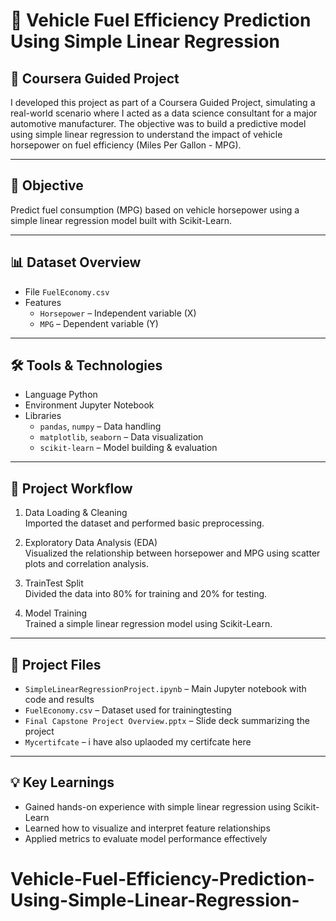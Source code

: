 
# 🚗 Vehicle Fuel Efficiency Prediction Using Simple Linear Regression  
## 📘 Coursera Guided Project

I developed this project as part of a Coursera Guided Project, simulating a real-world scenario where I acted as a data science consultant for a major automotive manufacturer. The objective was to build a predictive model using simple linear regression to understand the impact of vehicle horsepower on fuel efficiency (Miles Per Gallon - MPG).

---

## 🎯 Objective

 Predict fuel consumption (MPG) based on vehicle horsepower using a simple linear regression model built with Scikit-Learn.

---

## 📊 Dataset Overview

- File `FuelEconomy.csv`
- Features
  - `Horsepower` – Independent variable (X)
  - `MPG` – Dependent variable (Y)

---

## 🛠️ Tools & Technologies

- Language Python
- Environment Jupyter Notebook
- Libraries  
  - `pandas`, `numpy` – Data handling  
  - `matplotlib`, `seaborn` – Data visualization  
  - `scikit-learn` – Model building & evaluation

---

## 🔎 Project Workflow

1. Data Loading & Cleaning  
   Imported the dataset and performed basic preprocessing.

2. Exploratory Data Analysis (EDA)  
   Visualized the relationship between horsepower and MPG using scatter plots and correlation analysis.

3. TrainTest Split  
   Divided the data into 80% for training and 20% for testing.

4. Model Training  
   Trained a simple linear regression model using Scikit-Learn.

---

## 📂 Project Files

- `SimpleLinearRegressionProject.ipynb` – Main Jupyter notebook with code and results  
- `FuelEconomy.csv` – Dataset used for trainingtesting  
- `Final Capstone Project Overview.pptx` – Slide deck summarizing the project
- `Mycertifcate` – i have also uplaoded my certifcate here 

---

## 💡 Key Learnings

- Gained hands-on experience with simple linear regression using Scikit-Learn  
- Learned how to visualize and interpret feature relationships  
- Applied metrics to evaluate model performance effectively

# Vehicle-Fuel-Efficiency-Prediction-Using-Simple-Linear-Regression-
